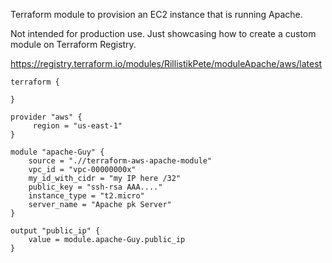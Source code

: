 Terraform module to provision an EC2 instance that is running Apache.

Not intended for production use. Just showcasing how to create a custom module on Terraform Registry.

https://registry.terraform.io/modules/RillistikPete/moduleApache/aws/latest


```hcl
terraform {

}

provider "aws" {
     region = "us-east-1"
}

module "apache-Guy" {
	source = ".//terraform-aws-apache-module"
	vpc_id = "vpc-00000000x"
	my_id_with_cidr = "my IP here /32"
	public_key = "ssh-rsa AAA...."
	instance_type = "t2.micro"
	server_name = "Apache pk Server"
}

output "public_ip" {
	value = module.apache-Guy.public_ip
}

```
